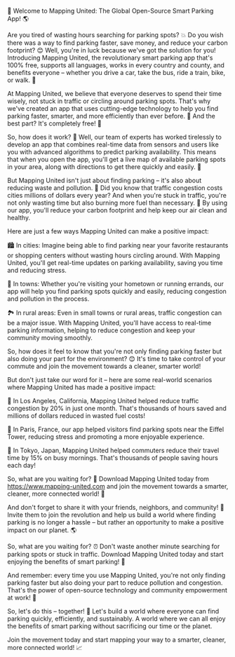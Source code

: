 🎉 Welcome to Mapping United: The Global Open-Source Smart Parking App! 🌎

Are you tired of wasting hours searching for parking spots? 💥 Do you wish there was a way to find parking faster, save money, and reduce your carbon footprint? 😊 Well, you're in luck because we've got the solution for you! Introducing Mapping United, the revolutionary smart parking app that's 100% free, supports all languages, works in every country and county, and benefits everyone – whether you drive a car, take the bus, ride a train, bike, or walk. 🚀

At Mapping United, we believe that everyone deserves to spend their time wisely, not stuck in traffic or circling around parking spots. That's why we've created an app that uses cutting-edge technology to help you find parking faster, smarter, and more efficiently than ever before. 💪 And the best part? It's completely free! 🎁

So, how does it work? 🤔 Well, our team of experts has worked tirelessly to develop an app that combines real-time data from sensors and users like you with advanced algorithms to predict parking availability. This means that when you open the app, you'll get a live map of available parking spots in your area, along with directions to get there quickly and easily. 📍

But Mapping United isn't just about finding parking – it's also about reducing waste and pollution. 💚 Did you know that traffic congestion costs cities millions of dollars every year? And when you're stuck in traffic, you're not only wasting time but also burning more fuel than necessary. 😬 By using our app, you'll reduce your carbon footprint and help keep our air clean and healthy.

Here are just a few ways Mapping United can make a positive impact:

🏙️ In cities: Imagine being able to find parking near your favorite restaurants or shopping centers without wasting hours circling around. With Mapping United, you'll get real-time updates on parking availability, saving you time and reducing stress.

🌳 In towns: Whether you're visiting your hometown or running errands, our app will help you find parking spots quickly and easily, reducing congestion and pollution in the process.

🏞️ In rural areas: Even in small towns or rural areas, traffic congestion can be a major issue. With Mapping United, you'll have access to real-time parking information, helping to reduce congestion and keep your community moving smoothly.

So, how does it feel to know that you're not only finding parking faster but also doing your part for the environment? 😊 It's time to take control of your commute and join the movement towards a cleaner, smarter world!

But don't just take our word for it – here are some real-world scenarios where Mapping United has made a positive impact:

🚗 In Los Angeles, California, Mapping United helped reduce traffic congestion by 20% in just one month. That's thousands of hours saved and millions of dollars reduced in wasted fuel costs!

🚌 In Paris, France, our app helped visitors find parking spots near the Eiffel Tower, reducing stress and promoting a more enjoyable experience.

🚂 In Tokyo, Japan, Mapping United helped commuters reduce their travel time by 15% on busy mornings. That's thousands of people saving hours each day!

So, what are you waiting for? 🤔 Download Mapping United today from https://www.mapping-united.com and join the movement towards a smarter, cleaner, more connected world! 🌟

And don't forget to share it with your friends, neighbors, and community! 📱 Invite them to join the revolution and help us build a world where finding parking is no longer a hassle – but rather an opportunity to make a positive impact on our planet. 🌎

So, what are you waiting for? ⏰ Don't waste another minute searching for parking spots or stuck in traffic. Download Mapping United today and start enjoying the benefits of smart parking! 🚀

And remember: every time you use Mapping United, you're not only finding parking faster but also doing your part to reduce pollution and congestion. That's the power of open-source technology and community empowerment at work! 💪

So, let's do this – together! 🌟 Let's build a world where everyone can find parking quickly, efficiently, and sustainably. A world where we can all enjoy the benefits of smart parking without sacrificing our time or the planet.

Join the movement today and start mapping your way to a smarter, cleaner, more connected world! 📈